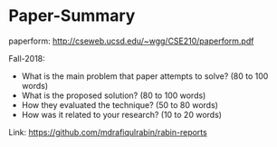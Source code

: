 # Paper-Summary

paperform: http://cseweb.ucsd.edu/~wgg/CSE210/paperform.pdf

Fall-2018:
- What is the main problem that paper attempts to solve? (80 to 100 words)
- What is the proposed solution? (80 to 100 words)
- How they evaluated the technique? (50 to 80 words)
- How was it related to your research? (10 to 20 words)

Link: https://github.com/mdrafiqulrabin/rabin-reports
